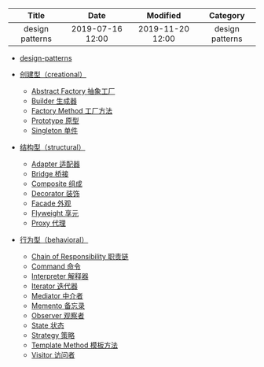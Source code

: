 | Title                | Date             | Modified         | Category          |
|:--------------------:|:----------------:|:----------------:|:-----------------:|
| design patterns      | 2019-07-16 12:00 | 2019-11-20 12:00 | design patterns   |





- [design-patterns](./design-patterns.md)

- [创建型（creational）](./creational/README.md)
    - [Abstract Factory 抽象工厂](./creational/abstract_factory.md)
    - [Builder 生成器](./creational/builder.md)
    - [Factory Method 工厂方法](./creational/factory_method.md)
    - [Prototype 原型](./creational/prototype.md)
    - [Singleton 单件](./creational/singleton.md)
- [结构型（structural）](./structural/README.md)
    - [Adapter 适配器](./structural/adapter.md)
    - [Bridge 桥接](./structural/bridge.md)
    - [Composite 组成](./structural/composite.md)
    - [Decorator 装饰](./structural/decorator.md)
    - [Facade 外观](./structural/facade.md)
    - [Flyweight 享元](./structural/flyweight.md)
    - [Proxy 代理](./structural/proxy.md)
- [行为型（behavioral）](./behavioral/README.md)
    - [Chain of Responsibility 职责链](./behavioral/chain_of_responsibility.md)
    - [Command 命令](./behavioral/command.md)
    - [Interpreter 解释器](./behavioral/interpreter.md)
    - [Iterator 迭代器](./behavioral/iterator.md)
    - [Mediator 中介者](./behavioral/mediator.md)
    - [Memento 备忘录](./behavioral/memento.md)
    - [Observer 观察者](./behavioral/observer.md)
    - [State 状态](./behavioral/state.md)
    - [Strategy 策略](./behavioral/strategy.md)
    - [Template Method 模板方法](./behavioral/template_method.md)
    - [Visitor 访问者](./behavioral/visitor.md)




